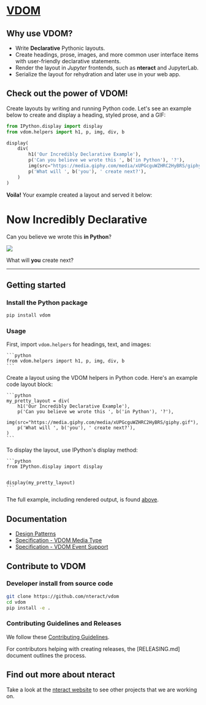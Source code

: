 # [VDOM](https://github.com/nteract/vdom)

## Why use VDOM?

- Write **Declarative** Pythonic layouts.
- Create headings, prose, images, and more common user interface items with user-friendly declarative statements.
- Render the layout in _Jupyter_ frontends, such as **nteract** and JupyterLab.
- Serialize the layout for rehydration and later use in your web app.

## Check out the power of VDOM!

Create layouts by writing and running Python code. Let's see an example
below to create and display a heading, styled prose, and a GIF:

```python
from IPython.display import display
from vdom.helpers import h1, p, img, div, b

display(
    div(
        h1('Our Incredibly Declarative Example'),
        p('Can you believe we wrote this ', b('in Python'), '?'),
        img(src="https://media.giphy.com/media/xUPGcguWZHRC2HyBRS/giphy.gif"),
        p('What will ', b('you'), ' create next?'),
    )
)
```

**Voila!** Your example created a layout and served it below:

# Now Incredibly Declarative

Can you believe we wrote this **in Python**?

![](https://media.giphy.com/media/xUPGcguWZHRC2HyBRS/giphy.gif)

What will **you** create next?

---

## Getting started

### Install the Python package

```bash
pip install vdom
```

### Usage

First, import `vdom.helpers` for headings, text, and images:

    ```python
    from vdom.helpers import h1, p, img, div, b
    ```

Create a layout using the VDOM helpers in Python code. Here's an example code
layout block:

    ```python
    my_pretty_layout = div(
        h1('Our Incredibly Declarative Example'),
        p('Can you believe we wrote this ', b('in Python'), '?'),
        img(src="https://media.giphy.com/media/xUPGcguWZHRC2HyBRS/giphy.gif"),
        p('What will ', b('you'), ' create next?'),
    )
    ```

To display the layout, use IPython's display method:

    ```python
    from IPython.display import display


    display(my_pretty_layout)
    ```

The full example, including rendered output, is found [above](#check-out-the-power-of-vdom).

## Documentation

- [Design Patterns](./docs/design-patterns.md)
- [Specification - VDOM Media Type](./docs/mimetype-spec.md)
- [Specification - VDOM Event Support](./docs/event-spec.md)

## Contribute to VDOM

### Developer install from source code

```bash
git clone https://github.com/nteract/vdom
cd vdom
pip install -e .
```

### Contributing Guidelines and Releases

We follow these [Contributing Guidelines](CONTRIBUTING.md).

For contributors helping with creating releases, the [RELEASING.md] document
outlines the process.

## Find out more about nteract

Take a look at the [nteract website](https://nteract.io) to see other projects
that we are working on.
